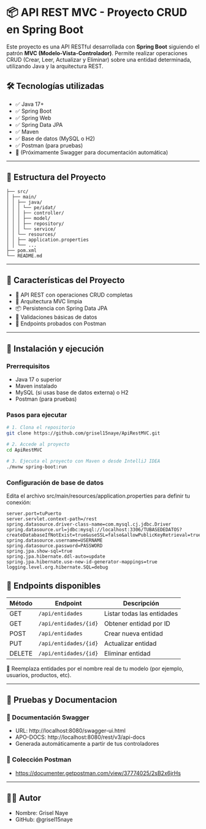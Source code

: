 # 📦 API REST MVC - Proyecto CRUD en Spring Boot

Este proyecto es una API RESTful desarrollada con **Spring Boot** siguiendo el patrón **MVC (Modelo-Vista-Controlador)**. Permite realizar operaciones CRUD (Crear, Leer, Actualizar y Eliminar) sobre una entidad determinada, utilizando Java y la arquitectura REST.

## 🛠 Tecnologías utilizadas

- ✅ Java 17+
- ✅ Spring Boot
- ✅ Spring Web
- ✅ Spring Data JPA
- ✅ Maven
- ✅ Base de datos (MySQL o H2)
- ✅ Postman (para pruebas)
- 🚧 (Próximamente Swagger para documentación automática)

---

## 📁 Estructura del Proyecto
```
├── src/
│ ├── main/
│ │ ├── java/
│ │ │ └── pe/idat/
│ │ │ ├── controller/
│ │ │ ├── model/
│ │ │ ├── repository/
│ │ │ └── service/
│ │ └── resources/
│ │ ├── application.properties
│ │ └── ...
├── pom.xml
└── README.md
```
---

## 📌 Características del Proyecto

- 🔄 API REST con operaciones CRUD completas
- 🧩 Arquitectura MVC limpia
- 📦 Persistencia con Spring Data JPA
- 🔐 Validaciones básicas de datos
- 🧪 Endpoints probados con Postman

---

## 🚀 Instalación y ejecución

### Prerrequisitos

- Java 17 o superior
- Maven instalado
- MySQL (si usas base de datos externa) o H2
- Postman (para pruebas)

### Pasos para ejecutar


```bash
# 1. Clona el repositorio
git clone https://github.com/grisel15naye/ApiRestMVC.git

# 2. Accede al proyecto
cd ApiRestMVC

# 3. Ejecuta el proyecto con Maven o desde IntelliJ IDEA
./mvnw spring-boot:run
```
### Configuración de base de datos
Edita el archivo src/main/resources/application.properties para definir tu conexión:
```
server.port=tuPuerto
server.servlet.context-path=/rest
spring.datasource.driver-class-name=com.mysql.cj.jdbc.Driver
spring.datasource.url=jdbc:mysql://localhost:3306/TUBASEDEDATOS?createDatabaseIfNotExist=true&useSSL=false&allowPublicKeyRetrieval=true
spring.datasource.username=USERNAME
spring.datasource.password=PASSWORD
spring.jpa.show-sql=true
spring.jpa.hibernate.ddl-auto=update
spring.jpa.hibernate.use-new-id-generator-mappings=true
logging.level.org.hibernate.SQL=debug
```

## 📮 Endpoints disponibles
| Método | Endpoint              | Descripción                |
| ------ | --------------------- | -------------------------- |
| GET    | `/api/entidades`      | Listar todas las entidades |
| GET    | `/api/entidades/{id}` | Obtener entidad por ID     |
| POST   | `/api/entidades`      | Crear nueva entidad        |
| PUT    | `/api/entidades/{id}` | Actualizar entidad         |
| DELETE | `/api/entidades/{id}` | Eliminar entidad           |

🔧 Reemplaza entidades por el nombre real de tu modelo (por ejemplo, usuarios, productos, etc).

---
## 🧪 Pruebas y Documentacion
### 🔎 Documentación Swagger
- URL: http://localhost:8080/swagger-ui.html
- APO-DOCS: http://localhost:8080/rest/v3/api-docs
- Generada automáticamente a partir de tus controladores
### 🔎 Colección Postman
- https://documenter.getpostman.com/view/37774025/2sB2x6jrHs

---
## 👩‍💻 Autor
- Nombre: Grisel Naye
- GitHub: @grisel15naye






